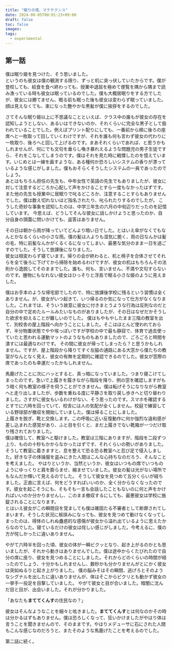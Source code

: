 ```yaml
---
title: "眠りの塔、マテテクンス"
date: 2024-08-05T00:01:23+09:00
draft: false
toc: false
images:
tags:
  - experimental
---
```


## 第一話

僕は眠り姫を見つけた、そう思いました。  
というのも彼女は僕の観測する限り、ずっと机に突っ伏していたからです。僕が登校しても、給食を食べ終わっても、授業中退屈を極めて便覧を隅から隅まで読み漁っている時も彼女は眠っているのでした。僕も大概居眠りをする方でしたが、彼女には勝てません、眠る前も眠った後も彼女は変わらず眠っていました。顔は見えなくても、束になった艶やかな黒髪が僕に挨拶をするのでした。  

さてそんな眠り姫以上に不思議なことといえば、クラス中の誰もが彼女の存在を認知しようとしない、あるいはできないのか、それくらいに完全な黒子として扱われていることでした。例えばプリント配りにしても、一番前から順に後ろの座席へと一枚取って回していくわけですが、それを誰も何も言わず彼女の代わりに一枚取り、後ろへと回して上げるのです。まあそれくらいであれば、と思うかもしれませんが、何にでも文句を垂らし喚き暴れえるような問題児の男子生徒ですら、それをこなしてしまうのです。僕はそれを見た時に戦慄したのを憶えています。いじめとは一線を画すような、ある種何か恐ろしいシステムの香りが漂っているような感じがしました。僕もおそらくそうしたシステムの一員であったのでしょう。  
あとはもちろん担任の先生も、中年女性で英語の先生でもありましたが、彼女に対して注意するどころか心配して声をかけることすら一度もなかったはずです。また他の先生も授業中に居眠りで叱るどころか、注意することすらもありませんでした。僕は数え切れないほど指名されたり、叱られたりするのでしたが。
こうした奇妙な事象を認知したのは、中学三年生の六月の中旬辺りだったのを記憶しています。 
今思えば、どうしてそんな彼女に話しかけようと思ったのか、自分自身の頭蓋に問いかけても、返答はありません。

その日は朝から雨が降っていてどんより暗い日でした。とはいえ傘がなくてもなんとかなるくらいの小さな雨。僕の髪は人よりも湿気に脆く、雨の日なんかは髪の毛、特に前髪なんかがくるくるになってしまい、最悪な気分のまま一日を過ごすのでした。そうして放課後になりました。  
彼女は相変わらず寝ています。帰りの会が終わると、机と椅子を合体させてそれらを全て後ろに下げてから掃除を始めるわけですが、彼女の机はもちろんその法則から逸脱してそのままでした。誰も、何も、言いません、不満や文句すらないのです。腫物にもなれない彼女はひっそりと浮島で眠る小さな姫のように見えました。

僕はお手本のような帰宅部でしたので、特に放課後学校に残るという習慣は全くありません。が、彼女がいつ起きて、いつ帰るのか気になって仕方がなくなりました。これまでは、そういう故意に彼女に付きまとうような行為は反則なのだと自分の中で定めたルールみたいなものがありましたが、その日はなぜだかそうした欲求を抑えることが難しいのでした。
僕はもやもやしたまま三階の教室を出て、別校舎の屋上階段へ向かうことにしました。そこはほとんど使われておらず、半分物置状態でやや埃っぽいですが学校の中で最も静寂で、体育で過去使っていたと思われる運動マットのようなものもありましたので、ごろごろと時間を潰すには最適なわけです。
その間に彼女が帰ってしまったら？と思うかもしれません。ですが、屋上階段から降りてすぐ左脇の通路にある大窓から僕たちの教室がなんとなく見え、彼女の有無を定期的に確認できるのでした。彼女が窓際の席であったのも幸運だったかもしれません。

馬鹿げたことに次にハッとすると、真っ暗になっていました。つまり寝こけてしまったのです。急いで上履きを履きながら階段を降り、例の窓を確認しますがもう暗く何も教室の様子を伺うことができません。僕は転げそうになりながら教室へと走り出しましたが、歩数を重ねる度に平静さを取り戻し歩きへと切り替わりました。さすがに彼女もいるわけがない、そう思ったのです。スマホを確認するとすでに六時を回っていて、校舎には人の気配が全くしません。校庭で練習している野球部が撤収を開始していました。僕は帰ることにしました。  
上履きを脱ぎ、靴と交換します。この呼吸に近い反復動作に何か強烈な違和感が差し込まれた感覚があり、ふと目を引くと、まだ上履きでない靴箱が一つだけ取り残されておりました。  
僕は確信して、教室へと駆けました。教室は三階にありますが、階段を二段ずつ上り、ものの十秒もかからなかったはずです、それくらいの勢いがありました。
そうして教室に着きますと、息を整えて恐る恐る教室へと忍び足で侵入しました。好きな子の体操服を盗みにきた人間はこんな心持ちなのだろう、そんなことを考えました。
やはりというか、当然というか、彼女はいつもの席でいつものようにゆっくりと肩を膨らませ、縮ませていました。彼女の髪は光がない場所でもなんだか輝いて見えるのでした。
そうして彼女を見つめて五分くらいが経ちました。正直に言えば、何をどうすればいいのか、全く分からなくなったのです。彼女を起こそうにも、そもそも一言も会話したこともないのに何と声をかければいいのか分かりませんし、このまま撤収するにしても、最悪彼女は学校に施錠されることになります。  
とはいえ彼女がこの瞬間目を覚ましても僕は確固たる不審者として断罪されてしまいます。そうした状況に板挟みになっても、彼女を見つめて動けなくなってしまったのは、得体のしれぬ蠱惑的な感傷が彼女から溢れ出ているように思えたからなのでした。寝ているだけの彼女は侘しい感じがしました。今考えるに、僕の方が侘しかったに違いありません。

やがて六時半を回った頃、彼女の体が一瞬ビクッとなり、起き上がるのかとも思いましたが、それから動きはありませんでした。僕は途中からくたびれたので自分の席に座り、彼女を見つめることにしました。それからどのくらいの時間が経ったのでしょう、十分かもしれませんし、数秒かも分かりませんがとにかく彼女は突如ぬるりと起き上がりました。
僕の脳みそはその瞬間、逃げろとそのようなシグナルを出したに違いありませんが、体はそこからピクリとも動かず彼女の一挙手一投足を目撃していました。
やがて彼女と目が合いました。暗闇に沈んだ目と目が、出会いました。それが分かりました。

「あなたも**まててくんす**の住民なの？」

彼女はそんなようなことを細々と呟きました。**まててくんす**とは何なのかその時は分かるはずもありません。僕は恐ろしくなって、狂いかけましたがやはり体は言うことを聞きませんので、そのままです。やはりメデューサに石にされた人間もこんな感じなのだろうと、またそのような馬鹿げたことを考えるのでした。

第二話に続く。